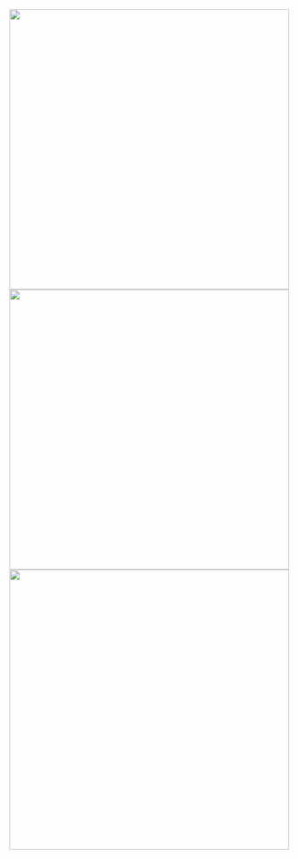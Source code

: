 <img width="500px" src="https://user-images.githubusercontent.com/10799950/127103543-86c036e2-3918-4fbf-a097-beee816117e6.png">
<img width="500px" src="https://user-images.githubusercontent.com/10799950/127103567-37941ae3-7f63-436e-a64a-cb402e8b2f6d.png">
<img width="500px" src="https://user-images.githubusercontent.com/10799950/127103535-0acfe9d6-c8fa-440e-9376-776a7e981378.png">
